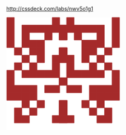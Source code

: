 http://cssdeck.com/labs/nwv5o1g1

![pixelateme](https://github.com/jackunion/pixelateme/blob/master/pixelateme.png)
